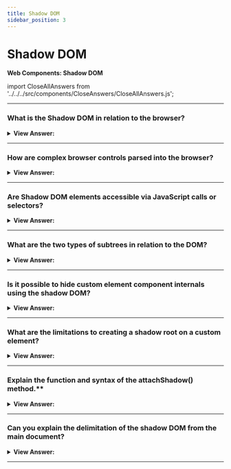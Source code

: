 ```yaml
---
title: Shadow DOM
sidebar_position: 3
---
```


# Shadow DOM

**Web Components: Shadow DOM**

<head>
  <title>Shadow DOM - JavaScript Interview Questions & Answers</title>
  <meta charSet="utf-8" />
</head>

import CloseAllAnswers from '../../../src/components/CloseAnswers/CloseAllAnswers.js';

<CloseAllAnswers />

---

### What is the Shadow DOM in relation to the browser?

<details>
  <summary><strong>View Answer:</strong></summary>
  <div>
  <div><strong>Interview Response:</strong> The Shadow DOM serves for encapsulation. It allows a component to have its very own “shadow” DOM tree, that cannot be accidentally accessed from the main document, may have local style rules, and more.
    </div>
  </div>
</details>

---

### How are complex browser controls parsed into the browser?

<details>
  <summary><strong>View Answer:</strong></summary>
  <div>
  <div><strong>Interview Response:</strong> The browser uses DOM/CSS internally to draw or parse them. That DOM structure is normally hidden from us, but we can see it in developer tools. E.g., in Chrome, we need to enable in Dev Tools “Show user agent shadow DOM” option.<br /><br />
  <img src="/img/browser-controls.png"/>
    </div>
  </div>
</details>

---

### Are Shadow DOM elements accessible via JavaScript calls or selectors?

<details>
  <summary><strong>View Answer:</strong></summary>
  <div>
  <div><strong>Interview Response:</strong> No, we cannot get built-in shadow DOM elements by regular JavaScript calls or selectors. These are not regular children, but rather a powerful encapsulation technique. However, we can access their pseudo attributes via the CSS styles. This exists for historical reasons to ensure that the CSS styles have access to the sub-elements.
    </div><br />
  <div><strong className="codeExample">Code Example:</strong><br /><br />

  <div></div>

```html
<style>
  /* make the slider track red */
  input::-webkit-slider-runnable-track {
    background: red;
  }
</style>

<input type="range" />
```

  </div>
  </div>
</details>

---

### What are the two types of subtrees in relation to the DOM?

<details>
  <summary><strong>View Answer:</strong></summary>
  <div>
  <div><strong>Interview Response:</strong> There are two types of subtrees in relation to the DOM including the light tree and shadow tree. The light tree is a regular DOM subtree, made of regular HTML children. The Shadow tree is a hidden DOM subtree, not reflected in HTML, hidden from prying eyes. If an element has both, then the browser renders only the shadow tree. But we can setup a kind of composition between shadow and light trees as well.
    </div>
  </div>
</details>

---

### Is it possible to hide custom element component internals using the shadow DOM?

<details>
  <summary><strong>View Answer:</strong></summary>
  <div>
  <div><strong>Interview Response:</strong> Yes, shadow tree can be used in Custom Elements to hide component internals and apply component-local styles.
    </div><br />
  <div><strong className="codeExample">Code Example:</strong><br /><br />

  <div></div>

```html
<script>
  customElements.define(
    'show-hello',
    class extends HTMLElement {
      connectedCallback() {
        const shadow = this.attachShadow({ mode: 'open' });
        shadow.innerHTML = `<p>
      Hello, ${this.getAttribute('name')}
    </p>`;
      }
    }
  );
</script>

<show-hello name="John"></show-hello> // shows Hello, John
```

  </div>
  </div>
</details>

---

### What are the limitations to creating a shadow root on a custom element?

<details>
  <summary><strong>View Answer:</strong></summary>
  <div>
  <div><strong>Interview Response:</strong> There are two limitations to creating a root on a custom element. We can create only one shadow root per element. The elem must be either a custom element, or one of one of the following: “article”, “aside”, “blockquote”, “body”, “div”, “footer”, “h1…h6”, “header”, “main” “nav”, “p”, “section”, or “span”. Other elements, like &#8249;img&#8250;, cannot host shadow tree.
    </div>
  </div>
</details>

---

### Explain the function and syntax of the attachShadow() method.\*\*

<details>
  <summary><strong>View Answer:</strong></summary>
  <div>
  <div><strong>Interview Response:</strong> The Element.attachShadow() method attaches a shadow DOM tree to the specified element and returns a reference to its ShadowRoot. To initiate the Shadow Root, we must use the mode argument with the open parameter. The open parameter makes element of the shadow root accessible outside of the root. The counter parameter is closed that denies access to the nodes of the closed shadow root from JavaScript outside. There is an additional argument that is rarely used, delegatesFocus is a Boolean, when set to true specifies behavior that mitigates custom element issues around focus-ability.
    </div><br />
    <strong>Syntax: </strong> const shadow = this.attachShadow(&#123;mode: 'open'&#125;);<br /><br />

:::note
You cannot attach a shadow root to every type of element. There are some that cannot have a shadow DOM for security reasons (for example `<a>`), and more besides.
:::

  </div>
</details>

---

### Can you explain the delimitation of the shadow DOM from the main document?

<details>
  <summary><strong>View Answer:</strong></summary>
  <div>
  <div><strong>Interview Response:</strong> Shadow DOM is strongly delimited from the main document. Shadow DOM elements are not visible to querySelector from the light DOM. Shadow DOM elements may have ids that conflict with those in the light DOM. They must be unique only within the shadow tree. Shadow DOM has own stylesheets. Style rules from the outer DOM do not get applied.
    </div><br />
  <div><strong className="codeExample">Code Example:</strong><br /><br />

  <div></div>

```html
<style>
  /* document style won't apply to the shadow tree inside #elem (1) */
  p {
    color: red;
  }
</style>

<div id="elem"></div>

<script>
  elem.attachShadow({ mode: 'open' });
  // shadow tree has its own style (2)
  elem.shadowRoot.innerHTML = `
    <style> p { font-weight: bold; } </style>
    <p>Hello, John!</p>
  `;

  // <p> is only visible from queries inside the shadow tree (3)
  alert(document.querySelectorAll('p').length); // 0
  alert(elem.shadowRoot.querySelectorAll('p').length); // 1
</script>
```

  </div>
  </div>
</details>

---
